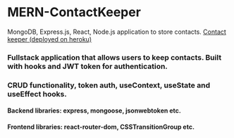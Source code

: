 # MERN-ContactKeeper
MongoDB, Express.js, React, Node.js application to store contacts.
[Contact keeper (deployed on heroku)](https://pure-atoll-20079.herokuapp.com/login#!)
### Fullstack application that allows users to keep contacts. Built with hooks and JWT token for authentication. 
### CRUD functionality, token auth, useContext, useState and useEffect hooks.
#### Backend libraries: express, mongoose, jsonwebtoken etc.
#### Frontend libraries: react-router-dom, CSSTransitionGroup etc.
